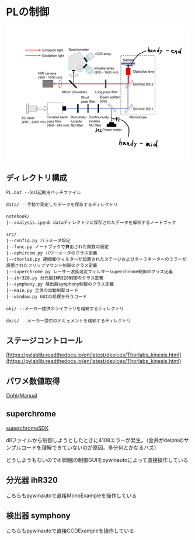 # PLの制御
![overview](docs/fig1.png)

## ディレクトリ構成

```
PL.bat --GUI起動用バッチファイル

data/ --手動で測定したデータを保存するディレクトリ

notebook/
|--analysis.ipynb dataディレクトリに保存されたデータを解析するノートブック

src/
|--config.py パラメータ設定
|--func.py ノートブックで算出された関数の設定
|--ophircom.py パワーメータのクラス定義
|--thorlab.py 連続NDフィルターが設置されたステージおよびターミネータへのミラーが設置されたフリップマウント制御のクラス定義
|--superchrome.py レーザー波長可変フィルターsuperchrome制御のクラス定義
|--ihr320.py 分光器IHR320制御のクラス定義
|--symphony.py 検出器symphony制御のクラス定義
|--main.py 全体の自動制御コード
|--window.py GUIの処理を行うコード

obj/ --メーカー提供のライブラリを格納するディレクトリ

docs/ --メーカー提供のドキュメントを格納するディレクトリ

```

## ステージコントロール

[https://pylablib.readthedocs.io/en/latest/devices/Thorlabs_kinesis.html](https://pylablib.readthedocs.io/en/latest/devices/Thorlabs_kinesis.html)


## パワメ数値取得
[OphirManual](docs/OphirLMMeasurement_COM_Object_0.pdf)


## superchrome
[superchromeSDK](docs/SuperChromeSDK.pdf)

dllファイルから制御しようとしたときに4108エラーが発生。（金井がdelphiのサンプルコードを理解できていないのが原因。多分何とかなるハズ）

どうしようもないのでdll同梱の制御GUIをpywinautoによって直接操作している

## 分光器 ihR320

こちらもpywinautoで直接MonoExampleを操作している

## 検出器 symphony

こちらもpywinautoで直接CCDExampleを操作している